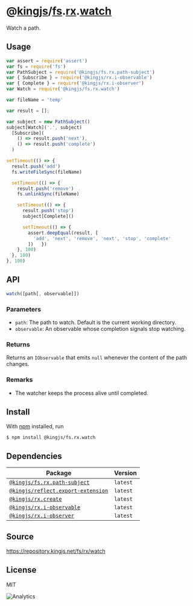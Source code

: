 # @[kingjs][@kingjs]/[fs][ns0].[rx][ns1].[watch][ns2]
Watch a path.
## Usage
```js
var assert = require('assert')
var fs = require('fs')
var PathSubject = require('@kingjs/fs.rx.path-subject')
var { Subscribe } = require('@kingjs/rx.i-observable')
var { Complete } = require('@kingjs/rx.i-observer')
var Watch = require('@kingjs/fs.rx.watch')

var fileName = 'temp'

var result = [];

var subject = new PathSubject()
subject[Watch]('.', subject)
  [Subscribe](
    () => result.push('next'),
    () => result.push('complete')
  )

setTimeout(() => {
  result.push('add')
  fs.writeFileSync(fileName)

  setTimeout(() => {
    result.push('remove')
    fs.unlinkSync(fileName)

    setTimeout(() => {
      result.push('stop')
      subject[Complete]()

      setTimeout(() => {
        assert.deepEqual(result, [
          'add', 'next', 'remove', 'next', 'stop', 'complete'
        ])   })
    }, 100)
  }, 100)
}, 100)
```

## API
```ts
watch([path[, observable]])
```

### Parameters
- `path`: The path to watch. Default is the current working directory.
- `observable`: An observable whose completion signals stop watching.
### Returns
Returns an `IObservable` that emits `null` whenever the content of the path changes.
### Remarks
 - The watcher keeps the process alive until completed.

## Install
With [npm](https://npmjs.org/) installed, run
```
$ npm install @kingjs/fs.rx.watch
```
## Dependencies
|Package|Version|
|---|---|
|[`@kingjs/fs.rx.path-subject`](https://www.npmjs.com/package/@kingjs/fs.rx.path-subject)|`latest`|
|[`@kingjs/reflect.export-extension`](https://www.npmjs.com/package/@kingjs/reflect.export-extension)|`latest`|
|[`@kingjs/rx.create`](https://www.npmjs.com/package/@kingjs/rx.create)|`latest`|
|[`@kingjs/rx.i-observable`](https://www.npmjs.com/package/@kingjs/rx.i-observable)|`latest`|
|[`@kingjs/rx.i-observer`](https://www.npmjs.com/package/@kingjs/rx.i-observer)|`latest`|
## Source
https://repository.kingjs.net/fs/rx/watch
## License
MIT

![Analytics](https://analytics.kingjs.net/fs/rx/watch)

[@kingjs]: https://www.npmjs.com/package/kingjs
[ns0]: https://www.npmjs.com/package/@kingjs/fs
[ns1]: https://www.npmjs.com/package/@kingjs/fs.rx
[ns2]: https://www.npmjs.com/package/@kingjs/fs.rx.watch
